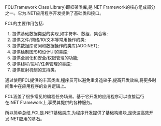 FCL(Framework Class Library)即框架类库,是.NET Framework的核心组成部分之一。它为.NET应用程序开发提供了基础类和接口。

FCL的主要作用包括:

1. 提供基础数据类型的实现,如字符串、数组、集合等;
2. 提供文件/网络/IO/文本等常用操作的类;
3. 提供数据库访问和数据操作的类库(ADO.NET);
4. 提供绘制图形和设计UI的类库;
5. 提供全局化和安全/权限管理的功能;
6. 提供线程/进程/任务管理的类库;
7. 提供反射机制的支持类。

通过使用FCL提供的丰富类库,程序员可以避免重复造轮子,提高开发效率,将更多时间集中在应用程序的业务逻辑上。

FCL涵盖了很多常见的编程任务场景。基于它开发的应用程序可以直接运行在.NET Framework上,享受其提供的各种服务。

所以简单总结,FCL是.NET基础类库,为程序开发提供了基础构建块,是快速高效开发.NET应用的基石。